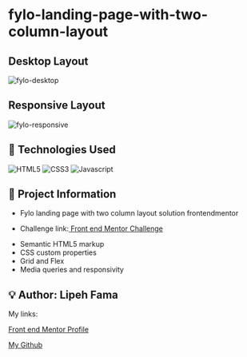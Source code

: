 
# fylo-landing-page-with-two-column-layout

## Desktop Layout

![fylo-desktop](https://user-images.githubusercontent.com/91050670/200791895-ef417387-a27b-4841-95a8-e64d99d45214.png)

## Responsive Layout 

![fylo-responsive](https://user-images.githubusercontent.com/91050670/200795717-94987d55-5d18-4509-8e45-210432b17fec.png)

## :wrench: Technologies Used
![HTML5](https://img.shields.io/badge/html5-%23E34F26.svg?style=for-the-badge&logo=html5&logoColor=white)
![CSS3](https://img.shields.io/badge/css3-%231572B6.svg?style=for-the-badge&logo=css3&logoColor=white)
![Javascript](https://img.shields.io/badge/JavaScript-F7DF1E?style=for-the-badge&logo=javascript&logoColor=black)

## :book: Project Information
- Fylo landing page with two column layout solution frontendmentor
- <p>Challenge link:<a href="https://www.frontendmentor.io/challenges/fylo-landing-page-with-two-column-layout-5ca5ef041e82137ec91a50f5"> Front end Mentor Challenge</a></p>
- Semantic HTML5 markup
- CSS custom properties
- Grid and Flex
- Media queries and responsivity


## :bulb: Author: Lipeh Fama
   My links:
   <p><a href="https://www.frontendmentor.io/profile/FelipeFama">Front end Mentor Profile</a></p>
   <p><a href="https://github.com/FelipeFama">My Github</a></p>

